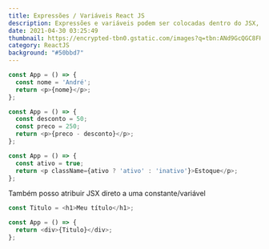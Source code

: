 ```yaml
---
title: Expressões / Variáveis React JS
description: Expressões e variáveis podem ser colocadas dentro do JSX, utilizando chaves {}.
date: 2021-04-30 03:25:49
thumbnail: https://encrypted-tbn0.gstatic.com/images?q=tbn:ANd9GcQGC8FHJxkcWI8YI5ROqT_iNm8IrKG-l56ezg&usqp=CAU
category: ReactJS
background: "#50bbd7"
---
```

```javascript
const App = () => {
  const nome = 'André';
  return <p>{nome}</p>;
};

```

```javascript
const App = () => {
  const desconto = 50;
  const preco = 250;
  return <p>{preco - desconto}</p>;
};

```

```javascript
const App = () => {
  const ativo = true;
  return <p className={ativo ? 'ativo' : 'inativo'}>Estoque</p>;
};

```

Também posso atribuir JSX direto a uma constante/variável

```javascript
const Titulo = <h1>Meu título</h1>;

const App = () => {
  return <div>{Titulo}</div>;
};

```